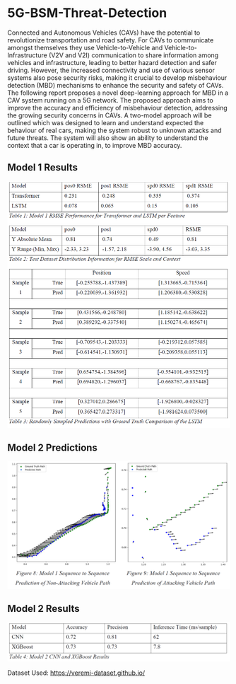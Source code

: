 # 5G-BSM-Threat-Detection

Connected and Autonomous Vehicles (CAVs) have the potential to revolutionize transportation and road safety. For CAVs to communicate amongst themselves they use Vehicle-to-Vehicle and Vehicle-to-Infrastructure (V2V and V2I) communication to share information among vehicles and infrastructure, leading to better hazard detection and safer driving. However, the increased connectivity and use of various sensor systems also pose security risks, making it crucial to develop misbehaviour detection (MBD) mechanisms to enhance the security and safety of CAVs. The following report proposes a novel deep-learning approach for MBD in a CAV system running on a 5G network. The proposed approach aims to improve the accuracy and efficiency of misbehaviour detection, addressing the growing security concerns in CAVs. A two-model approach will be outlined which was designed to learn and understand expected the behaviour of real cars, making the system robust to unknown attacks and future threats. The system will also show an ability to understand the context that a car is operating in, to improve MBD accuracy.

## Model 1 Results
![Screenshot](Model1-Results.png)


## Model 2 Predictions
![Screenshot](Model1-Preds.png)


## Model 2 Results
![Screenshot](Model2-Results.png)


Dataset Used: https://veremi-dataset.github.io/
